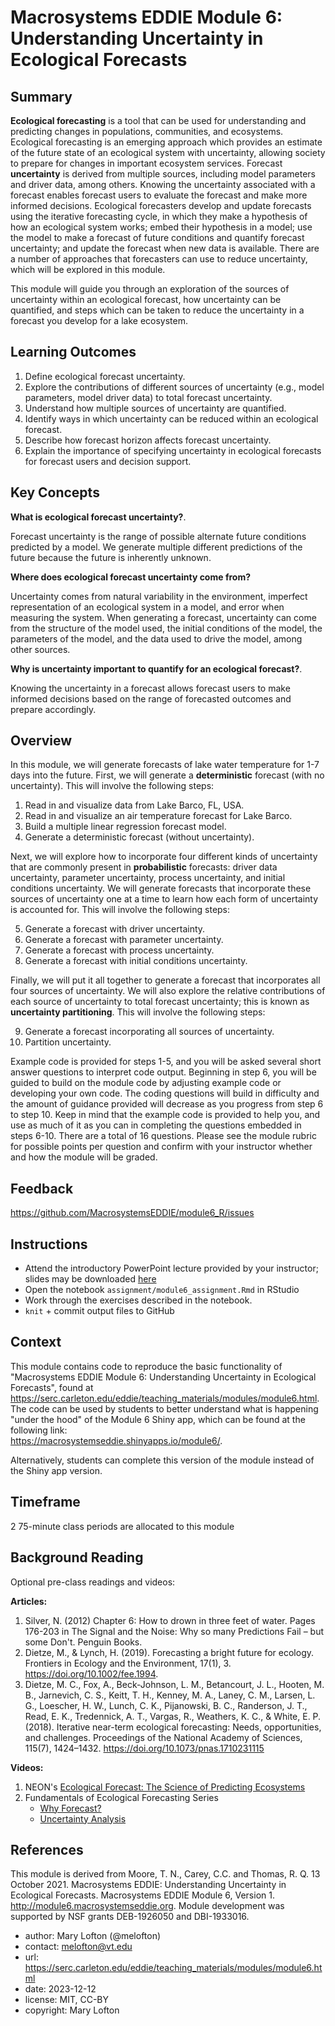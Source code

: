 # Macrosystems EDDIE Module 6: Understanding Uncertainty in Ecological Forecasts

## Summary
**Ecological forecasting** is a tool that can be used for understanding and predicting changes in populations, communities, and ecosystems. Ecological forecasting is an emerging approach which provides an estimate of the future state of an ecological system with uncertainty, allowing society to prepare for changes in important ecosystem services. Forecast **uncertainty** is derived from multiple sources, including model parameters and driver data, among others. Knowing the uncertainty associated with a forecast enables forecast users to evaluate the forecast and make more informed decisions. Ecological forecasters develop and update forecasts using the iterative forecasting cycle, in which they make a hypothesis of how an ecological system works; embed their hypothesis in a model; use the model to make a forecast of future conditions and quantify forecast uncertainty; and update the forecast when new data is available. There are a number of approaches that forecasters can use to reduce uncertainty, which will be explored in this module.  
  
This module will guide you through an exploration of the sources of uncertainty within an ecological forecast, how uncertainty can be quantified, and steps which can be taken to reduce the uncertainty in a forecast you develop for a lake ecosystem.  
  
## Learning Outcomes
1. Define ecological forecast uncertainty.  
2. Explore the contributions of different sources of uncertainty (e.g., model parameters, model driver data) to total forecast uncertainty. 
3. Understand how multiple sources of uncertainty are quantified. 
4. Identify ways in which uncertainty can be reduced within an ecological forecast. 
5. Describe how forecast horizon affects forecast uncertainty. 
6. Explain the importance of specifying uncertainty in ecological forecasts for forecast users and decision support. 
  
## Key Concepts

**What is ecological forecast uncertainty?**. 
  
Forecast uncertainty is the range of possible alternate future conditions predicted by a model. We generate multiple different predictions of the future because the future is inherently unknown.    
  
**Where does ecological forecast uncertainty come from?**
  
Uncertainty comes from natural variability in the environment, imperfect representation of an ecological system in a model, and error when measuring the system. When generating a forecast, uncertainty can come from the structure of the model used, the initial conditions of the model, the parameters of the model, and the data used to drive the model, among other sources. 
  
**Why is uncertainty important to quantify for an ecological forecast?**. 
  
Knowing the uncertainty in a forecast allows forecast users to make informed decisions based on the range of forecasted outcomes and prepare accordingly.  
  
## Overview
In this module, we will generate forecasts of lake water temperature for 1-7 days into the future. First, we will generate a **deterministic** forecast (with no uncertainty). This will involve the following steps:  
  
1. Read in and visualize data from Lake Barco, FL, USA. 
2. Read in and visualize an air temperature forecast for Lake Barco. 
3. Build a multiple linear regression forecast model. 
4. Generate a deterministic forecast (without uncertainty). 
  
Next, we will explore how to incorporate four different kinds of uncertainty that are commonly present in **probabilistic** forecasts: driver data uncertainty, parameter uncertainty, process uncertainty, and initial conditions uncertainty. We will generate forecasts that incorporate these sources of uncertainty one at a time to learn how each form of uncertainty is accounted for. This will involve the following steps:  
  
5. Generate a forecast with driver uncertainty. 
6. Generate a forecast with parameter uncertainty. 
7. Generate a forecast with process uncertainty. 
8. Generate a forecast with initial conditions uncertainty. 

Finally, we will put it all together to generate a forecast that incorporates all four sources of uncertainty. We will also explore the relative contributions of each source of uncertainty to total forecast uncertainty; this is known as **uncertainty partitioning**. This will involve the following steps:  
  
9. Generate a forecast incorporating all sources of uncertainty. 
10. Partition uncertainty.  
  
Example code is provided for steps 1-5, and you will be asked several short answer questions to interpret code output. Beginning in step 6, you will be guided to build on the module code by adjusting example code or developing your own code. The coding questions will build in difficulty and the amount of guidance provided will decrease as you progress from step 6 to step 10. Keep in mind that the example code is provided to help you, and use as much of it as you can in completing the questions embedded in steps 6-10. There are a total of 16 questions. Please see the module rubric for possible points per question and confirm with your instructor whether and how the module will be graded.  

## Feedback

<https://github.com/MacrosystemsEDDIE/module6_R/issues>


## Instructions
  - Attend the introductory PowerPoint lecture provided by your instructor; slides may be downloaded [here](https://d32ogoqmya1dw8.cloudfront.net/files/eddie/teaching_materials/modules/instructors_powerpoint_16626467611382673378.pptx)
  - Open the notebook `assignment/module6_assignment.Rmd` in RStudio
  - Work through the exercises described in the notebook.
  - `knit` + commit output files to GitHub

## Context

This module contains code to reproduce the basic functionality of "Macrosystems EDDIE Module 6: Understanding Uncertainty in Ecological Forecasts", found at https://serc.carleton.edu/eddie/teaching_materials/modules/module6.html. The code can be used by students to better understand what is happening "under the hood" of the Module 6 Shiny app, which can be found at the following link:  
https://macrosystemseddie.shinyapps.io/module6/. 
  
Alternatively, students can complete this version of the module instead of the Shiny app version.  

## Timeframe

2 75-minute class periods are allocated to this module

## Background Reading
  
Optional pre-class readings and videos:  
  
**Articles:**  
  
1. Silver, N. (2012) Chapter 6: How to drown in three feet of water. Pages 176-203 in The Signal and the Noise: Why so many Predictions Fail – but some Don't. Penguin Books.  
2. Dietze, M., & Lynch, H. (2019). Forecasting a bright future for ecology. Frontiers in Ecology and the Environment, 17(1), 3. https://doi.org/10.1002/fee.1994. 
3. Dietze, M. C., Fox, A., Beck-Johnson, L. M., Betancourt, J. L., Hooten, M. B., Jarnevich, C. S., Keitt, T. H., Kenney, M. A., Laney, C. M., Larsen, L. G., Loescher, H. W., Lunch, C. K., Pijanowski, B. C., Randerson, J. T., Read, E. K., Tredennick, A. T., Vargas, R., Weathers, K. C., & White, E. P. (2018). Iterative near-term ecological forecasting: Needs, opportunities, and challenges. Proceedings of the National Academy of Sciences, 115(7), 1424–1432. https://doi.org/10.1073/pnas.1710231115 
  
**Videos:**

1. NEON's [Ecological Forecast: The Science of Predicting Ecosystems](https://www.youtube.com/watch?v=Lgi_e7N-C8E&t=196s&pbjreload=101)  
2. Fundamentals of Ecological Forecasting Series
      - [Why Forecast?](https://www.youtube.com/watch?v=kq0DTcotpA0&list=PLLWiknuNGd50Lc3rft4kFPc_oxAhiQ-6s&index=1)
      - [Uncertainty Analysis](https://www.youtube.com/watch?v=rDCkjzVQNSw&list=PLLWiknuNGd50Lc3rft4kFPc_oxAhiQ-6s&index=12)
  
## References
  
This module is derived from Moore, T. N., Carey, C.C. and Thomas, R. Q. 13 October 2021. Macrosystems EDDIE: Understanding Uncertainty in Ecological Forecasts. Macrosystems EDDIE Module 6, Version 1. http://module6.macrosystemseddie.org. Module development was supported by NSF grants DEB-1926050 and DBI-1933016.  
  
-   author: Mary Lofton (@melofton)
-   contact: [melofton\@vt.edu](mailto:melofton@vt.edu)
-   url: https://serc.carleton.edu/eddie/teaching_materials/modules/module6.html
-   date: 2023-12-12
-   license: MIT, CC-BY
-   copyright: Mary Lofton


